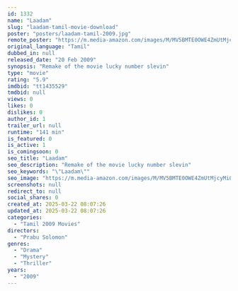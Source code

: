 ```yaml
---
id: 1332
name: "Laadam"
slug: "laadam-tamil-movie-download"
poster: "posters/laadam-tamil-2009.jpg"
remote_poster: "https://m.media-amazon.com/images/M/MV5BMTE0OWE4ZmUtMjcyMi00NzZlLTk2ZTktNjVmNTAwN2FkY2Q4XkEyXkFqcGdeQXVyNTM3MDMyMDQ@._V1_SX300.jpg"
original_language: "Tamil"
dubbed_in: null
released_date: "20 Feb 2009"
synopsis: "Remake of the movie lucky number slevin"
type: "movie"
rating: "5.9"
imdbid: "tt1435529"
tmdbid: null
views: 0
likes: 0
dislikes: 0
author_id: 1
trailer_url: null
runtime: "141 min"
is_featured: 0
is_active: 1
is_comingsoon: 0
seo_title: "Laadam"
seo_description: "Remake of the movie lucky number slevin"
seo_keywords: "\"Laadam\""
seo_image: "https://m.media-amazon.com/images/M/MV5BMTE0OWE4ZmUtMjcyMi00NzZlLTk2ZTktNjVmNTAwN2FkY2Q4XkEyXkFqcGdeQXVyNTM3MDMyMDQ@._V1_SX300.jpg"
screenshots: null
redirect_to: null
social_shares: 0
created_at: 2025-03-22 08:07:26
updated_at: 2025-03-22 08:07:26
categories:
  - "Tamil 2009 Movies"
directors:
  - "Prabu Solomon"
genres:
  - "Drama"
  - "Mystery"
  - "Thriller"
years:
  - "2009"
---
```

